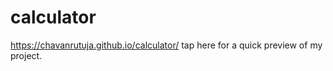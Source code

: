 # calculator

https://chavanrutuja.github.io/calculator/ tap here for a quick preview of my project.
